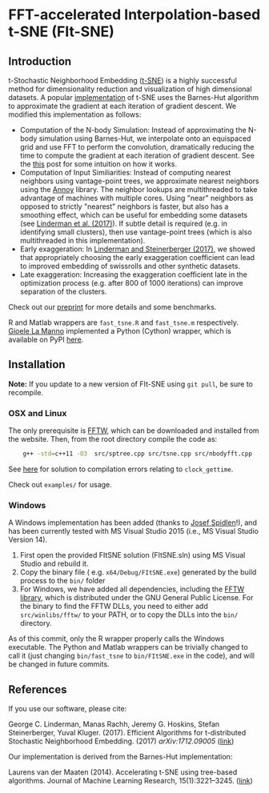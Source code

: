# FFT-accelerated Interpolation-based t-SNE (FIt-SNE)
## Introduction
t-Stochastic Neighborhood Embedding ([t-SNE](https://lvdmaaten.github.io/tsne/)) is a highly successful method for dimensionality reduction and visualization of high dimensional datasets.  A popular [implementation](https://github.com/lvdmaaten/bhtsne) of t-SNE uses the Barnes-Hut algorithm to approximate the gradient at each iteration of gradient descent. We modified this implementation as follows:

* Computation of the N-body Simulation: Instead of approximating the N-body simulation using Barnes-Hut, we interpolate onto an equispaced grid and use FFT to perform the convolution, dramatically reducing the time to compute the gradient at each iteration of gradient descent. See the [this](http://gauss.math.yale.edu/~gcl22/blog/numerics/low-rank/t-sne/2018/01/11/low-rank-kernels.html) post for some intuition on how it works.
* Computation of Input Similiarities: Instead of computing nearest neighbors using vantage-point trees, we approximate nearest neighbors using the [Annoy](https://github.com/spotify/annoy) library. The neighbor lookups are multithreaded to take advantage of machines with multiple cores. Using "near" neighbors as opposed to strictly "nearest" neighbors is faster, but also has a smoothing effect, which can be useful for embedding some datasets (see [Linderman et al. (2017)](https://arxiv.org/abs/1711.04712)). If subtle detail is required (e.g. in identifying small clusters), then use vantage-point trees (which is also multithreaded in this implementation). 
* Early exaggeration: In [Linderman and Steinerberger (2017)](https://arxiv.org/abs/1706.02582), we showed that appropriately choosing the early exaggeration coefficient can lead to improved embedding of swissrolls and other synthetic datasets.
* Late exaggeration: Increasing the exaggeration coefficient late in the optimization process (e.g. after 800 of 1000 iterations) can improve separation of the clusters.

Check out our [preprint](https://arxiv.org/abs/1712.09005) for more details and some benchmarks.

R and Matlab wrappers are `fast_tsne.R` and `fast_tsne.m` respectively. [Gioele La Manno](https://twitter.com/GioeleLaManno) implemented a Python (Cython) wrapper, which is available on PyPI [here](https://pypi.python.org/pypi/fitsne).

## Installation

**Note:** If you update to a new version of FIt-SNE using `git pull`, be sure to recompile. 

### OSX and Linux
The only prerequisite is [FFTW](http://www.fftw.org/), which can be downloaded and installed from the website. Then, from the root directory compile the code as:
```bash
    g++ -std=c++11 -O3  src/sptree.cpp src/tsne.cpp src/nbodyfft.cpp  -o bin/fast_tsne -pthread -lfftw3 -lm
```
See [here](https://github.com/KlugerLab/FIt-SNE/issues/1) for solution to compilation errors relating to `clock_gettime`.

Check out `examples/` for usage.


### Windows
A Windows implementation has been added (thanks to [Josef Spidlen](https://github.com/jspidlen)!), and has been currently tested with MS Visual Studio 2015 (i.e., MS Visual Studio Version 14).

1.  First open the provided FItSNE solution (FItSNE.sln) using MS Visual Studio and rebuild it. 
2.  Copy the binary file ( e.g. `x64/Debug/FItSNE.exe`) generated by the build process to the `bin/` folder 
3.  For Windows, we have added all dependencies, including the [FFTW library](http://www.fftw.org/), which is distributed under the GNU General Public License. For the binary to find the FFTW DLLs, you need to either add `src/winlibs/fftw/` to your PATH, or to copy the DLLs into the `bin/` directory.

As of this commit, only the R wrapper properly calls the Windows executable. The Python and Matlab wrappers can be trivially changed to call it (just changing `bin/fast_tsne` to `bin/FItSNE.exe` in the code), and will be changed in future commits.

## References
If you use our software, please cite:

George C. Linderman, Manas Rachh, Jeremy G. Hoskins, Stefan Steinerberger, Yuval Kluger. (2017). Efficient Algorithms for t-distributed Stochastic Neighborhood Embedding. (2017) *arXiv:1712.09005* ([link](https://arxiv.org/abs/1712.09005))

Our implementation is derived from the Barnes-Hut implementation:

Laurens van der Maaten (2014). Accelerating t-SNE using tree-based algorithms. Journal of Machine Learning Research, 15(1):3221–3245. ([link](https://dl.acm.org/citation.cfm?id=2627435.2697068))
